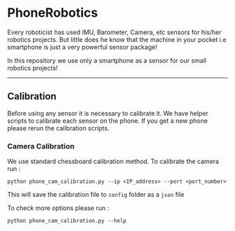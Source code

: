 # PhoneRobotics

Every roboticist has used IMU, Barometer, Camera, etc sensors for his/her robotics projects. But little does he know that the machine in your pocket i.e smartphone is just a very powerful sensor package!

In this repository we use only a smartphone as a sensor for our small robotics projects!

---
## Calibration

Before using any sensor it is necessary to calibrate it. We have helper scripts to calibrate each sensor on the phone. If you get a new phone please rerun the calibration scripts.


### Camera Calibration
We use standard chessboard calibration method.
To calibrate the camera run : 
```shell
python phone_cam_calibration.py --ip <IP_address> --port <port_number> 
```
This will save the calibration file to `config`  folder as a `json` file

To check more options please run : 
```shell
python phone_cam_calibration.py --help
```
